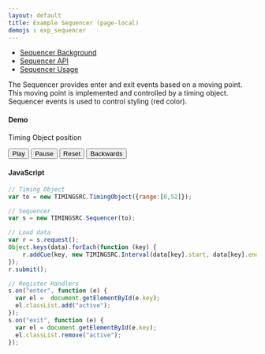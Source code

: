 ```yaml
---
layout: default
title: Example Sequencer (page-local)
demojs : exp_sequencer
---
```


<style type="text/css">
	.active {color:red}
</style>

- [Sequencer Background](background_sequencer.html)
- [Sequencer API](api_sequencer.html) 
- [Sequencer Usage](usage_sequencer.html)


The Sequencer provides enter and exit events based on a moving point. This moving point is implemented and controlled by a timing object.
Sequencer events is used to control styling (red color).

#### Demo

<p>
  <!-- Timing Objects position --> 
  Timing Object position <span id="pos" style="font-weight:bold"></span>
</p>
<p>
  <!-- Timing Object Controls -->
  <button id="play">Play</button>
  <button id="pause">Pause</button>
  <button id="reset">Reset</button>
  <button id="backwards">Backwards</button>
</p>
<p>
  <div id="data"></div>
</p>


#### JavaScript


```javascript
// Timing Object
var to = new TIMINGSRC.TimingObject({range:[0,52]});

// Sequencer
var s = new TIMINGSRC.Sequencer(to); 

// Load data
var r = s.request();
Object.keys(data).forEach(function (key) {
	r.addCue(key, new TIMINGSRC.Interval(data[key].start, data[key].end));
});
r.submit();

// Register Handlers
s.on("enter", function (e) {
  var el =  document.getElementById(e.key);
  el.classList.add("active");
});
s.on("exit", function (e) {
  var el = document.getElementById(e.key);
  el.classList.remove("active");
});
```    
